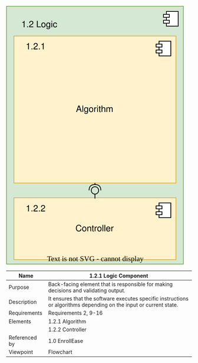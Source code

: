 ![Logic Component](TeamTwoFiles/LogicComponentDiagram.drawio.svg)

| Name | 1.2.1 Logic Component |
| ----------- | ----------- |
| Purpose | Back-facing element that is responsible for making decisions and validating output. |
| Description | It ensures that the software executes specific instructions or algorithms depending on the input or current state. |
| Requirements | Requirements 2, 9-16  |
| Elements | 1.2.1 Algorithm |
|  | 1.2.2 Controller |
| Referenced by | 1.0 EnrollEase  |
| Viewpoint | Flowchart |
